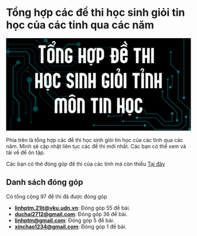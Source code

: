 # Tổng hợp các đề thi học sinh giỏi tin học của các tỉnh qua các năm

<p align="center"> <img src="https://github.com/zukahai/HaiZuka/blob/master/Images/provincial-informatics-exam-questions.png" alt="bg" /> </p>

Phía trên là tổng hợp các đề thi học sinh giỏi tin học của các tỉnh qua các năm. Mình sẽ cập nhật liên tục các đề thi mới nhất. Các bạn có thể xem và tải về để ôn tập.

Các bạn có thẻ đóng góp đề thi của các tỉnh mà còn thiếu [Tại đây](https://forms.gle/AeP6nuRsy4whT1rF7)

## Danh sách đóng góp

Có tổng cộng 97 đề thi đã được đóng góp

- **linhptm.21it@vku.udn.vn**: Đóng góp 55 đề bài. 
- **duchai2712@gmail.com**: Đóng góp 36 đề bài. 
- **linhptm@gmail.com**: Đóng góp 5 đề bài. 
- **xinchao1234@gmail.com**: Đóng góp 1 đề bài. 
